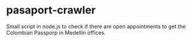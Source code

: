# pasaport-crawler
Small script in node.js to check if there are open appointments to get the Colombian Passporp in Medellin offices.
